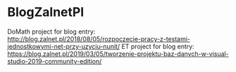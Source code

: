# BlogZalnetPl
DoMath project for blog entry: http://blog.zalnet.pl/2018/08/05/rozpoczecie-pracy-z-testami-jednostkowymi-net-przy-uzyciu-nunit/
ET project for blog entry: https://blog.zalnet.pl/2019/03/05/tworzenie-projektu-baz-danych-w-visual-studio-2019-community-edition/
